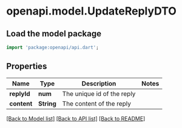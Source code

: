 # openapi.model.UpdateReplyDTO

## Load the model package
```dart
import 'package:openapi/api.dart';
```

## Properties
Name | Type | Description | Notes
------------ | ------------- | ------------- | -------------
**replyId** | **num** | The unique id of the reply | 
**content** | **String** | The content of the reply | 

[[Back to Model list]](../README.md#documentation-for-models) [[Back to API list]](../README.md#documentation-for-api-endpoints) [[Back to README]](../README.md)


